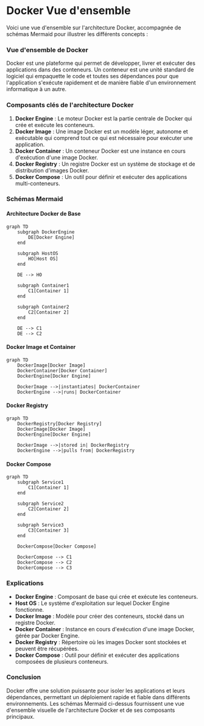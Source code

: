 # Docker Vue d'ensemble

Voici une vue d'ensemble sur l'architecture Docker, accompagnée de schémas Mermaid pour illustrer les différents concepts :

### Vue d'ensemble de Docker

Docker est une plateforme qui permet de développer, livrer et exécuter des applications dans des conteneurs. Un conteneur est une unité standard de logiciel qui empaquette le code et toutes ses dépendances pour que l'application s'exécute rapidement et de manière fiable d'un environnement informatique à un autre.

### Composants clés de l'architecture Docker

1. **Docker Engine** : Le moteur Docker est la partie centrale de Docker qui crée et exécute les conteneurs.
2. **Docker Image** : Une image Docker est un modèle léger, autonome et exécutable qui comprend tout ce qui est nécessaire pour exécuter une application.
3. **Docker Container** : Un conteneur Docker est une instance en cours d'exécution d'une image Docker.
4. **Docker Registry** : Un registre Docker est un système de stockage et de distribution d'images Docker.
5. **Docker Compose** : Un outil pour définir et exécuter des applications multi-conteneurs.

### Schémas Mermaid

#### Architecture Docker de Base

```mermaid
graph TD
    subgraph DockerEngine
        DE[Docker Engine]
    end

    subgraph HostOS
        HO[Host OS]
    end

    DE --> HO

    subgraph Container1
        C1[Container 1]
    end

    subgraph Container2
        C2[Container 2]
    end

    DE --> C1
    DE --> C2
```

#### Docker Image et Container

```mermaid
graph TD
    DockerImage[Docker Image]
    DockerContainer[Docker Container]
    DockerEngine[Docker Engine]

    DockerImage -->|instantiates| DockerContainer
    DockerEngine -->|runs| DockerContainer
```

#### Docker Registry

```mermaid
graph TD
    DockerRegistry[Docker Registry]
    DockerImage[Docker Image]
    DockerEngine[Docker Engine]

    DockerImage -->|stored in| DockerRegistry
    DockerEngine -->|pulls from| DockerRegistry
```

#### Docker Compose

```mermaid
graph TD
    subgraph Service1
        C1[Container 1]
    end

    subgraph Service2
        C2[Container 2]
    end

    subgraph Service3
        C3[Container 3]
    end

    DockerCompose[Docker Compose]

    DockerCompose --> C1
    DockerCompose --> C2
    DockerCompose --> C3
```

### Explications

- **Docker Engine** : Composant de base qui crée et exécute les conteneurs.
- **Host OS** : Le système d'exploitation sur lequel Docker Engine fonctionne.
- **Docker Image** : Modèle pour créer des conteneurs, stocké dans un registre Docker.
- **Docker Container** : Instance en cours d'exécution d'une image Docker, gérée par Docker Engine.
- **Docker Registry** : Répertoire où les images Docker sont stockées et peuvent être récupérées.
- **Docker Compose** : Outil pour définir et exécuter des applications composées de plusieurs conteneurs.

### Conclusion

Docker offre une solution puissante pour isoler les applications et leurs dépendances, permettant un déploiement rapide et fiable dans différents environnements. Les schémas Mermaid ci-dessus fournissent une vue d'ensemble visuelle de l'architecture Docker et de ses composants principaux.
